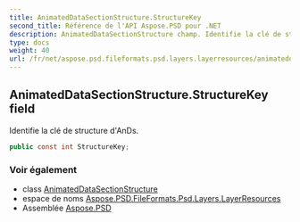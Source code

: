 ```yaml
---
title: AnimatedDataSectionStructure.StructureKey
second_title: Référence de l'API Aspose.PSD pour .NET
description: AnimatedDataSectionStructure champ. Identifie la clé de structure dAnDs.
type: docs
weight: 40
url: /fr/net/aspose.psd.fileformats.psd.layers.layerresources/animateddatasectionstructure/structurekey/
---
```

## AnimatedDataSectionStructure.StructureKey field

Identifie la clé de structure d'AnDs.

```csharp
public const int StructureKey;
```

### Voir également

* class [AnimatedDataSectionStructure](../)
* espace de noms [Aspose.PSD.FileFormats.Psd.Layers.LayerResources](../../animateddatasectionstructure/)
* Assemblée [Aspose.PSD](../../../)



